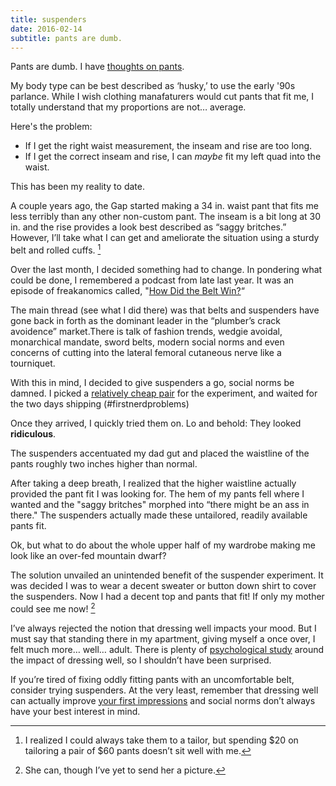 ```yaml
---
title: suspenders
date: 2016-02-14
subtitle: pants are dumb.
---
```

Pants are dumb. I have [thoughts on pants](https://twitter.com/search?q=%40h0ke%20pants&src=typd).

My body type can be best described as ‘husky,’ to use the early '90s parlance. While I wish clothing manafaturers would cut pants that fit me, I totally understand that my proportions are not… average.

Here's the problem:

  * If I get the right waist measurement, the inseam and rise are too long.
  * If I get the correct inseam and rise, I can _maybe_ fit my left quad into the waist.

This has been my reality to date.

A couple years ago, the Gap started making a 34 in. waist pant that fits me less terribly than any other non-custom pant. The inseam is a bit long at 30 in. and the rise provides a look best described as “saggy britches.” However, I’ll take what I can get and ameliorate the situation using a sturdy belt and rolled cuffs. [^1]

Over the last month, I decided something had to change. In pondering what could be done, I remembered a podcast from late last year. It was an episode of freakanomics called, "[How Did the Belt Win?](http://freakonomics.com/podcast/how-did-the-belt-win-a-new-freakonomics-radio-episode/)“ 

The main thread (see what I did there) was that belts and suspenders have gone back in forth as the dominant leader in the “plumber’s crack avoidence” market.There is talk of fashion trends, wedgie avoidal, monarchical mandate, sword belts, modern social norms and even concerns of cutting into the lateral femoral cutaneous nerve like a tourniquet.

With this in mind, I decided to give suspenders a go, social norms be damned. I picked a [relatively cheap pair](http://www.amazon.com/gp/product/B00NUZTVXO?tag=30daydel-20) for the experiment, and waited for the two days shipping (#firstnerdproblems)

Once they arrived, I quickly tried them on. Lo and behold: They looked **ridiculous**.

The suspenders accentuated my dad gut and placed the waistline of the pants roughly two inches higher than normal.

After taking a deep breath, I realized that the higher waistline actually provided the pant fit I was looking for. The hem of my pants fell where I wanted and the "saggy britches" morphed into “there might be an ass in there." The suspenders actually made these untailored, readily available pants fit.

Ok, but what to do about the whole upper half of my wardrobe making me look like an over-fed mountain dwarf?

The solution unvailed an unintended benefit of the suspender experiment. It was decided I was to wear a decent sweater or button down shirt to cover the suspenders. Now I had a decent top and pants that fit! If only my mother could see me now! [^2]

I’ve always rejected the notion that dressing well impacts your mood. But I must say that standing there in my apartment, giving myself a once over, I felt much more… well… adult. There is plenty of [psychological study](http://www.emeraldinsight.com/doi/abs/10.1108/13612021311305128) around the impact of dressing well, so I shouldn’t have been surprised. 

If you’re tired of fixing oddly fitting pants with an uncomfortable belt, consider trying suspenders. At the very least, remember that dressing well can actually improve [your first impressions](http://www.riskology.co/dress-well/) and social norms don’t always have your best interest in mind.  

[^1]: I realized I could always take them to a tailor, but spending $20 on tailoring a pair of $60 pants doesn’t sit well with me.

[^2]: She can, though I’ve yet to send her a picture.